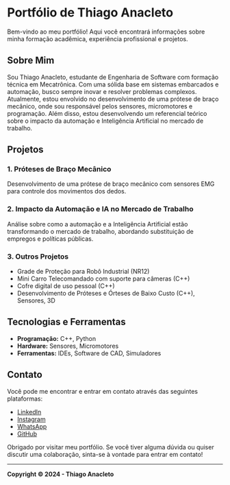 # Portfólio de Thiago Anacleto

Bem-vindo ao meu portfólio! Aqui você encontrará informações sobre minha formação acadêmica, experiência profissional e projetos. 

## Sobre Mim

Sou Thiago Anacleto, estudante de Engenharia de Software com formação técnica em Mecatrônica. Com uma sólida base em sistemas embarcados e automação, busco sempre inovar e resolver problemas complexos. Atualmente, estou envolvido no desenvolvimento de uma prótese de braço mecânico, onde sou responsável pelos sensores, micromotores e programação. Além disso, estou desenvolvendo um referencial teórico sobre o impacto da automação e Inteligência Artificial no mercado de trabalho.

## Projetos

### 1. Próteses de Braço Mecânico
Desenvolvimento de uma prótese de braço mecânico com sensores EMG para controle dos movimentos dos dedos.

### 2. Impacto da Automação e IA no Mercado de Trabalho
Análise sobre como a automação e a Inteligência Artificial estão transformando o mercado de trabalho, abordando substituição de empregos e políticas públicas.

### 3. Outros Projetos
- Grade de Proteção para Robô Industrial (NR12)
- Mini Carro Telecomandado com suporte para câmeras (C++)
- Cofre digital de uso pessoal (C++)
- Desenvolvimento de Próteses e Órteses de Baixo Custo (C++), Sensores, 3D

## Tecnologias e Ferramentas

- **Programação:** C++, Python
- **Hardware:** Sensores, Micromotores
- **Ferramentas:** IDEs, Software de CAD, Simuladores

## Contato

Você pode me encontrar e entrar em contato através das seguintes plataformas:

- [LinkedIn](https://www.linkedin.com/in/thiagoviniciosanacleto/)
- [Instagram](https://www.instagram.com/th_509e/)
- [WhatsApp](https://wa.me/41997087649)
- [GitHub](https://github.com/ThiagoViniciosAnacleto)

Obrigado por visitar meu portfólio. Se você tiver alguma dúvida ou quiser discutir uma colaboração, sinta-se à vontade para entrar em contato!

---

**Copyright © 2024 - Thiago Anacleto**
